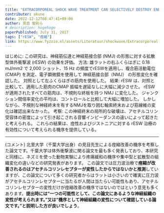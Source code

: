 ```yaml
---
title: "EXTRACORPOREAL SHOCK WAVE TREATMENT CAN SELECTIVELY DESTROY END PLATES IN NEUROMUSCULAR JUNCTIONS"
contributer: akune
date: 2022-12-12T08:47:41+09:00
auther: 見目 智則ら
# description: hogehoge
paperPublished: July 31, 2017
tags: ["rESW", "痙縮"]
link: https://www.fyzzio.nl/assets/Literatuur/shockwave/Extracorporeal-shockwave-treatment-can-selectively-destroy-end-plates-in-neuromuscular-junctions.-Kenmoku-et-al.-2017.PDF
---
```


はじめに: この研究は、神経筋伝達と神経筋接合部 (NMJ) の形態に対する拡散型体外衝撃波 (rESW) の効果を評価。 
方法: 
雄ラットの右ふくらはぎに 0.18 mJ/mm2 で 2,000 ショット、15 Hz の頻度でrESWを適用し、複合筋活動電位 (CMAP) を測定、電子顕微鏡を使用して 神経筋接合部（NMJ） の形態変化を確認した。 対照として左ふくらはぎの筋肉を使用した。 
結果: rESW は、対照と比較して、適用した筋肉のCMAP 振幅を遅延なしに大幅に減少させた。 rESW が適用されたすべての筋肉は、不規則な終板を持つ NMJ に変化した。 ジャンクション間倍率変化の平均は、コントロールと比較して大幅に増加した。 しかしながら、不規則な神経終末を有するNMJを取り囲む軸索終末および筋線維の変化は確認出来なかった。 
考察: この神経終末の局所的な破壊は、アセチルコリン受容体の密度によって引き起こされる音響インピーダンスの違いによって起きたと考えられる。 これらの結果は、痙性およびジストニアに対する rESW 治療の有効性について考えられる機序を提供している。

---
(コメント)
北里大学（千葉大学出身）の見目先生による痙縮改善の機序を考察した論文です。千葉大学は体外衝撃波に関る論文を最も多く発表しており、本研究と同様に、ネズミを使った動物実験により疼痛緩和の機序や集中型と拡散型の組織変化の違いなどの研究発表があります。
この論文では圧力波治療で**痙縮が改善されるのはアセチルコリンレセプターが変性したからではないかと推測**していますが、この論文について多くの研究者からはラットは小さいので確実に圧力波がアセチルコリンレセプターに当たるが人間は当たらい可能性もあり、アセチルコリンレセプターの変性だけが痙縮改善の機序ではないのではという意見も多くあります。**提出時には“一つの可能性として、この論文にあるような神経組織の変性が考えられます。”又は“機序として神経組織の変性について確認している論文です。”と説明した方が良いでしょう**。

